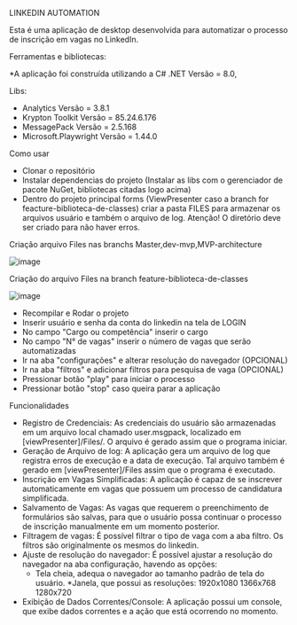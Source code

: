 LINKEDIN AUTOMATION

Esta é uma aplicação de desktop desenvolvida para automatizar o processo de inscrição em vagas no LinkedIn. 

Ferramentas e bibliotecas:

*A aplicação foi construída utilizando a C# .NET Versão = 8.0, 

Libs:

* Analytics Versão = 3.8.1
* Krypton Toolkit Versão = 85.24.6.176
* MessagePack Versão = 2.5.168
* Microsoft.Playwright Versão = 1.44.0

Como usar

* Clonar o repositório
* Instalar dependencias do projeto (Instalar as libs com o gerenciador de pacote NuGet, bibliotecas citadas logo acima)
* Dentro do projeto principal forms (ViewPresenter caso a branch for feacture-biblioteca-de-classes) criar a pasta FILES para armazenar os arquivos
  usuário e também o arquivo de log. Atenção! O diretório deve ser criado para não haver erros.

Criação arquivo Files nas branchs Master,dev-mvp,MVP-architecture

![image](https://github.com/HugoOliveira72/Linkedin-automation/assets/84344414/59a9d3c6-9aa9-46f3-a6e2-3c4c5a39f982)

Criação do arquivo Files na branch feature-biblioteca-de-classes

![image](https://github.com/HugoOliveira72/Linkedin-automation/assets/84344414/055b4c9d-e610-448a-a08f-441a266484fc)



* Recompilar e Rodar o projeto
* Inserir usuário e senha da conta do linkedin na tela de LOGIN
* No campo "Cargo ou competência" inserir o cargo
* No campo "N° de vagas" inserir o número de vagas que serão automatizadas
* Ir na aba "configurações" e alterar resolução do navegador (OPCIONAL)
* Ir na aba "filtros" e adicionar filtros para pesquisa de vaga (OPCIONAL)
* Pressionar botão "play" para iniciar o processo
* Pressionar botão "stop" caso queira parar a aplicação

Funcionalidades

* Registro de Credenciais: As credenciais do usuário são armazenadas em um arquivo local chamado user.msgpack, localizado em [viewPresenter]/Files/. O arquivo é gerado assim que o programa iniciar.
* Geração de Arquivo de log: A aplicação gera um arquivo de log que registra erros de execução e a data de execução. Tal arquivo também é gerado em [viewPresenter]/Files assim que o programa é executado.
* Inscrição em Vagas Simplificadas: A aplicação é capaz de se inscrever automaticamente em vagas que possuem um processo de candidatura simplificada.
* Salvamento de Vagas: As vagas que requerem o preenchimento de formulários são salvas, para que o usuário possa continuar o processo de inscrição manualmente em um momento posterior.
* Filtragem de vagas: É possível filtrar o tipo de vaga com a aba filtro. Os filtros são originalmente os mesmos do linkedin.
* Ajuste de resolução do navegador: É possível ajustar a resolução do navegador na aba configuração, havendo as opções:
    * Tela cheia, adequa o navegador ao tamanho padrão de tela do usuário. 
    *Janela, que possui as resoluções:
    1920x1080
    1366x768
    1280x720
* Exibição de Dados Correntes/Console: A aplicação possui um console, que exibe dados correntes e a ação que está ocorrendo no momento.
